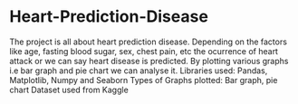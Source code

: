 # Heart-Prediction-Disease
The project is all about heart prediction disease. Depending on the factors like age, fasting blood sugar, sex, chest pain, etc the ocurrence of heart attack or we can say heart disease is predicted. By plotting various graphs i.e bar graph and pie chart we can analyse it.
Libraries used: Pandas, Matplotlib, Numpy and Seaborn
Types of Graphs plotted: Bar graph, pie chart
Dataset used from Kaggle
